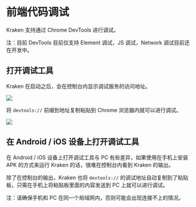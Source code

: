 # 前端代码调试

Kraken 支持通过 Chrome DevTools 进行调试。

注：目前 DevTools 目前仅支持 Element 调试，JS 调试，Network 调试目前还在开发中。

## 打开调试工具

Kraken 在启动之后，会在控制台内显示调试服务的访问地址。

<img src="https://andycall.oss-cn-beijing.aliyuncs.com/images/20210323142503.jpg" style="max-width:800px"></img>

将 `devtools://` 前缀到地址复制粘贴到 Chrome 浏览器内就可以进行调试。

<img src="https://andycall.oss-cn-beijing.aliyuncs.com/images/20210323143003.jpeg" style="max-width:800px"></img>

## 在 Android / iOS 设备上打开调试工具

在 Android / iOS 设备上打开调试工具与 PC 有些差异，如果使用在手机上安装 APK 的方式来运行 Kraken 的话，很难在控制台内看到 Kraken 的输出。

除了在控制台的输出，Kraken 也将 `devtools://` 的调试地址自动复制到了粘贴板，只需在手机上将粘贴板里面的内容发送到 PC 上就可以进行调试。

注：请确保手机和 PC 在同一个局域网内，否则可能会出现连接不上的情况。
